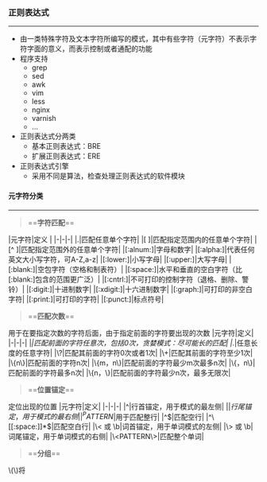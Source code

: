 ### 正则表达式
--------------------------------
+ 由一类特殊字符及文本字符所编写的模式，其中有些字符（元字符）不表示字符字面的意义，而表示控制或者通配的功能
+ 程序支持
	+ grep
	+ sed
	+ awk
	+ vim
	+ less
	+ nginx	
	+ varnish
	+ ...
+ 正则表达式分两类
	+ 基本正则表达式：BRE
	+ 扩展正则表达式：ERE
+ 正则表达式引擎
	+ 采用不同是算法，检查处理正则表达式的软件模块
#### 元字符分类
----
> ==**字符匹配**==  

|元字符|定义  |
|-|-|-|
|.|匹配任意单个字符|
|[ ]|匹配指定范围内的任意单个字符|
|[^ ]|匹配指定范围外的任意单个字符|
|[:alnum:]|字母和数字|
|[:alpha:]|代表任何英文大小写字符，可A-Z,a-z|
|[:lower:]|小写字母|
|[:upper:]|大写字母|
|[:blank:]|空包字符（空格和制表符）|
|[:space:]|水平和垂直的空白字符（比[:blank:]包含的范围更广泛）|
|[:cntrl:]|不可打印的控制字符（退格、删除、警铃）|
|[:digit:]|十进制数字|
|[:xdigit:]|十六进制数字|
|[:graph:]|可打印的非空白字符|
|[:print:]|可打印的字符|
|[:punct:]|标点符号|

>==**匹配次数**==

用于在要指定次数的字符后面，由于指定前面的字符要出现的次数
|元字符|定义|
|-|-|-|
|*|匹配前面的字符任意次，包括0次，贪婪模式：尽可能长的匹配|
|.*|任意长度的任意字符|
|\\?|匹配其前面的字符0次或者1次|
|\\+|匹配其前面的字符至少1次|
|\\{n\\}|匹配前面的字符n次|
|\\{m，n\\}|匹配前面的字符最少m次最多n次|
|\\{，n\\}|匹配前面的字符最多n次|
|\\{n，\\}|匹配前面的字符最少n次，最多无限次|

> ==**位置锚定**==

定位出现的位置
|元字符|定义|
|-|-|-|
|^|行首锚定，用于模式的最左侧|
|$|行尾锚定，用于模式的最右侧|
|^PATTERN$|用于匹配整行|
|^$|匹配空行|
|^\[[:space:]]*$|匹配空白行|
|\\< 或 \\b|词首锚定，用于单词模式的左侧|
|\\> 或 \\b|词尾锚定，用于单词模式的右侧|
|\\<PATTERN\\>|匹配整个单词|

> ==**分组**==

\\(\\)将
